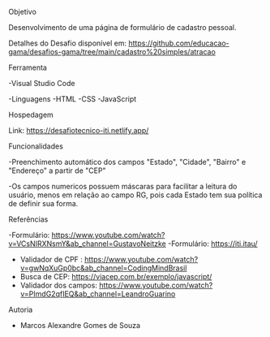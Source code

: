 Objetivo

Desenvolvimento de uma página de formulário de cadastro pessoal.

Detalhes do Desafio disponível em: https://github.com/educacao-gama/desafios-gama/tree/main/cadastro%20simples/atracao

Ferramenta

-Visual Studio Code

-Linguagens
-HTML
-CSS
-JavaScript

Hospedagem

Link: https://desafiotecnico-iti.netlify.app/

Funcionalidades

-Preenchimento automático dos campos "Estado", "Cidade", "Bairro" e "Endereço" a partir de "CEP"

-Os campos numericos possuem máscaras para facilitar a leitura do usuário, menos em relação ao campo RG, pois cada Estado tem sua política de definir sua forma.

Referências

-Formulário: https://www.youtube.com/watch?v=VCsNIRXNsmY&ab_channel=GustavoNeitzke
-Formulário: https://iti.itau/
- Validador de CPF : https://www.youtube.com/watch?v=gwNqXuGp0bc&ab_channel=CodingMindBrasil
- Busca de CEP: https://viacep.com.br/exemplo/javascript/
- Validador dos campos: https://www.youtube.com/watch?v=PImdG2qfIEQ&ab_channel=LeandroGuarino

Autoria

- Marcos Alexandre Gomes de Souza



